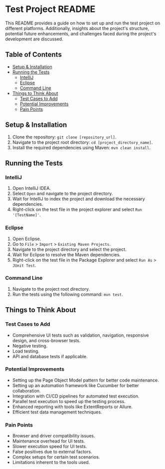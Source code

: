 # Test Project README

This README provides a guide on how to set up and run the test project on different platforms. Additionally, insights about the project's structure, potential future enhancements, and challenges faced during the project's development are discussed.

## Table of Contents

- [Setup & Installation](#setup--installation)
- [Running the Tests](#running-the-tests)
  - [IntelliJ](#intellij)
  - [Eclipse](#eclipse)
  - [Command Line](#command-line)
- [Things to Think About](#things-to-think-about)
  - [Test Cases to Add](#test-cases-to-add)
  - [Potential Improvements](#potential-improvements)
  - [Pain Points](#pain-points)

## Setup & Installation

1. Clone the repository: `git clone [repository_url]`.
2. Navigate to the project root directory: `cd [project_directory_name]`.
3. Install the required dependencies using Maven: `mvn clean install`.

## Running the Tests

### IntelliJ

1. Open IntelliJ IDEA.
2. Select `Open` and navigate to the project directory.
3. Wait for IntelliJ to index the project and download the necessary dependencies.
4. Right-click on the test file in the project explorer and select `Run '[TestName]'`.

### Eclipse

1. Open Eclipse.
2. Go to `File` > `Import` > `Existing Maven Projects`.
3. Navigate to the project directory and select the project.
4. Wait for Eclipse to resolve the Maven dependencies.
5. Right-click on the test file in the Package Explorer and select `Run As` > `JUnit Test`.

### Command Line

1. Navigate to the project root directory.
2. Run the tests using the following command: `mvn test`.

## Things to Think About

### Test Cases to Add

- Comprehensive UI tests such as validation, navigation, responsive design, and cross-browser tests.
- Negative testing.
- Load testing.
- API and database tests if applicable.

### Potential Improvements

- Setting up the Page Object Model pattern for better code maintenance.
- Setting up an automation framework like Cucumber for better collaboration.
- Integration with CI/CD pipelines for automated test execution.
- Parallel test execution to speed up the testing process.
- Enhanced reporting with tools like ExtentReports or Allure.
- Efficient test data management techniques.

### Pain Points

- Browser and driver compatibility issues.
- Maintenance overhead for UI tests.
- Slower execution speed for UI tests.
- False positives due to external factors.
- Complex setups for certain test scenarios.
- Limitations inherent to the tools used.
